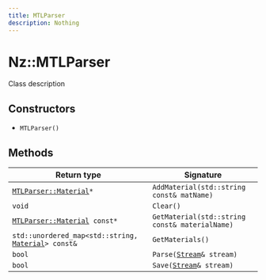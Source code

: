 ```yaml
---
title: MTLParser
description: Nothing
---
```


# Nz::MTLParser

Class description

## Constructors

- `MTLParser()`

## Methods

| Return type | Signature |
| ----------- | --------- |
| [`MTLParser::Material`](documentation/generated/Utility/MTLParser.Material.md)`*` | `AddMaterial(std::string const& matName)` |
| `void` | `Clear()` |
| [`MTLParser::Material`](documentation/generated/Utility/MTLParser.Material.md)` const*` | `GetMaterial(std::string const& materialName)` |
| `std::unordered_map<std::string, `[`Material`](documentation/generated/Graphics/Material.md)`> const&` | `GetMaterials()` |
| `bool` | `Parse(`[`Stream`](documentation/generated/Core/Stream.md)`& stream)` |
| `bool` | `Save(`[`Stream`](documentation/generated/Core/Stream.md)`& stream)` |
